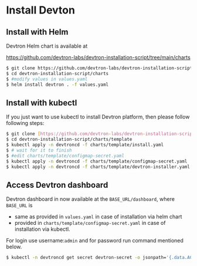 # Install Devton

## Install with Helm

Devtron Helm chart is available at

https://github.com/devtron-labs/devtron-installation-script/tree/main/charts

```bash
$ git clone https://github.com/devtron-labs/devtron-installation-script.git
$ cd devtron-installation-script/charts
$ #modify values in values.yaml
$ helm install devtron . -f values.yaml

```

## Install with kubectl

If you just want to use kubectl to install Devtron platform, then please follow following steps:

```bash
$ git clone [https://github.com/devtron-labs/devtron-installation-script.git](https://github.com/devtron-labs/devtron-installation-script.git)
$ cd devtron-installation-script/charts/template
$ kubectl apply -n devtroncd -f charts/template/install.yaml
$ # wait for it to finish
$ #edit charts/template/configmap-secret.yaml
$ kubectl apply -n devtroncd -f charts/template/configmap-secret.yaml
$ kubectl apply -n devtroncd -f charts/template/devtron-installer.yaml

```

## Access Devtron dashboard

Devtron dashboard in now available at the `BASE_URL/dashboard`, where `BASE_URL` is 
- same as provided in `values.yaml` in case of installation via helm chart 
- provided in `charts/template/configmap-secret.yaml` in case of installation via kubectl.

For login use username:`admin` and for password run command mentioned below.

```bash
$ kubectl -n devtroncd get secret devtron-secret -o jsonpath='{.data.ACD_PASSWORD}' | base64 -d
```

